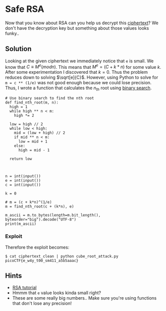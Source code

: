 # Safe RSA
Now that you know about RSA can you help us decrypt this [ciphertext](ciphertext)? We don't have the decryption key but something about those values looks funky..


## Solution
Looking at the given ciphertext we immediately notice that `e` is small. We know that $C \equiv M^e (mod n)$. This means that $M^e = (C + k*n)$ for some value $k$. After some experimentation I discovered that $k = 0$. Thus the problem reduces down to solving $\sqrt[e]{C}$. However, using Python to solve for `m = c ** (1/e)` was not good enough because we could lose precision. Thus, I wrote a function that calculates the $n_{th}$ root using [binary search](https://en.wikipedia.org/wiki/Binary_search_algorithm).


```
# Use binary search to find the nth root
def find_nth_root(m, n):
  high = 1
  while high ** n < m:
    high *= 2

  low = high // 2
  while low < high:
    mid = (low + high) // 2
    if mid ** n < m:
      low = mid + 1
    else:
      high = mid - 1

  return low



n = int(input())
e = int(input())
c = int(input())

k = 0

# m = (c + k*n)^(1/e)
m = find_nth_root(c + (k*n), e)

m_ascii = m.to_bytes(length=m.bit_length(), byteorder="big").decode("UTF-8")
print(m_ascii)
```


### Exploit
Therefore the exploit becomes:


```
$ cat ciphertext_clean | python cube_root_attack.py 
picoCTF{e_w4y_t00_sm411_a5b5aaac}
```


## Hints
- [RSA tutorial](https://en.wikipedia.org/wiki/RSA_(cryptosystem))
- Hmmm that `e` value looks kinda small right?
- These are some really big numbers.. Make sure you're using functions that don't lose any precision!
